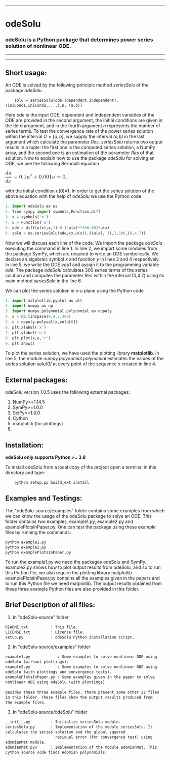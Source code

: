 --------------------------------------------
# odeSolu                                                                                                  
### odeSolu is a Python package that determines power series solution of nonlinear ODE.  #
___________
-----------

## Short usage:
An ODE is solved by the following principle method *seriesSolu* of the package *odeSolu*
```puthon
	solu = seriesSolu(ode,(dependent,independent),(iniCond1,iniCond2,....),n, (a,b))
```
Here *ode* is the input ODE, dependent and independent variables of the ODE are provided in the second argument, the initial conditions are given in the third argument, and in the fourth argument *n* represents the number of series terms. 
To test the convergence rate of the power series solution within the interval $\Omega=[a,b]$, we supply  the interval *(a,b)* in the last argument which calculate the parameter *Res*. *seriesSolu* returns two output results in a tuple: the first one is the computed series solution, a NumPy array, and the second one is an estimation of the parameter *Res* of that solution. 
Now to explain how to use the package *odeSolu* for solving an ODE, we use the following Bernoulli equation

![](Eqn.png)

with the initial condition u(0)=1. 
In order to get the series solution of the above equation with the help of *odeSolu* we use the Python code 
```python
1. import odeSolu as os
2. from sympy import symbols,Function,diff
3. x = symbols('x')
4. u = Function('u')
5. ode = diff(u(x),x,1)-0.1*u(x)**3+0.001*u(x)
6. solu = os.seriesSolu(ode,(x,u(x)),((u(x), 1),),300,(0,4.7))	
```
Now we will discuss each line of the code. We import the package *odeSolu* executing the command in line 1. In line 2, we import some modules from the package SymPy, which are required to write an ODE symbolically. We declare an algebraic symbol *x* and function *y* in lines 3 and 4 respectively. In line 5, we write the ODE *equ1* and assign it to the programming variable *ode*.
The package *odeSolu* calculates 300 series terms of the series solution and computes the parameter *Res* within the interval (0,4.7) using its main method *seriesSolu* in the line 6. 

We can plot the series solution in *x-u* plane using the Python code	
```python
1. import matplotlib.pyplot as plt
2. import numpy as np
3. import numpy.polynomial.polynomial as nppoly
4. x = np.linspace(0,4.7,300)
5. u = nppoly.polyval(x,solu[0])
6. plt.xlabel('x')
7. plt.ylabel('u')		
8. plt.plot(x,u,'r')
9. plt.show()
```
To plot the series solution, we have used the plotting library **matplotlib**. In line 5, the module *numpy.polynomial.polynomial* estimates the values of the series solution *solu[0]* at every point of the sequence *x* created in line 4.

 
## External packages: 
odeSolu version 1.0.5 uses the following external packages:
 1. NumPy>=1.14.5
 2. SymPy>=1.0.0
 3. SciPy>=1.0.0
 4. Cython 
 5. matplotlib (for plottings)
 6. 
## Installation:

 **odeSolu only supports Python >= 3.8**

To install odeSolu from a local copy of the project open a terminal
in this directory and type: 
```python
	python setup.py build_ext install

```
## Examples and Testings:
The "odeSolu-source/examples" folder contains some examples from which we can know the usage of the odeSolu package to solve an ODE. This folder contains two examples, example1.py, example2.py and examplePlotsInPaper.py. One can test the package using these example files by running the commands:

	python example1.py
	python example2.py
    python examplePlotsInPaper.py

To run the example1.py we need the packages odeSolu and SymPy. example2.py shows how to plot output results from odeSolu, 
    and so to run this Python file, we also require the plotting library matplotlib. examplePlotsInPaper.py contains all the examples given in the papers and to run this Python file we need matplotlib. The output results obtained from these three example Python files are also provided in this folder.


## Brief Description of all files:

   1. In "odeSolu-source" folder

    README.txt          : This file.
    LICENSE.txt         : License file.
    setup.py            : odeSolu Python installation script.

   2. In "odeSolu-source/examples" folder

    example1.py            : Some examples to solve nonlinear ODE using odeSolu (without plottings).
    example2.py            : Some examples to solve nonlinear ODE using odeSolu (with plottings and convergence tests).
    examplePlotsInPaper.py : Some examples given in the paper to solve nonlinear ODE using odeSolu (with plottings).

    Besides these three example files, there present some other 22 files in this folder. These files show the output results produced from
    the example files.
    
   3. In "odeSolu-source/odeSolu" folder

    __init__.py         : Initialize seriesSolu module. 
    seriesSolu.py       : Implementation of the module seriesSolu. It calculates the series solution and the global squared 
                          residual error (for convergence test) using adomianMat module.
    adomianMat.pyx      : Implementation of the module adomianMat. This Cython source code finds Adomian polynomials.
